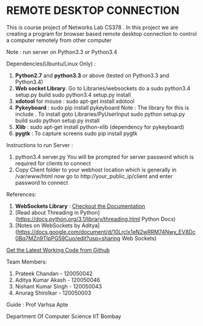 REMOTE DESKTOP CONNECTION
================================
 
This is course project of Networks Lab CS378 . In this project we are creating a  program for browser based remote desktop connection to control a computer remotely from other computer

Note : run server on Python3.3 or Python3.4

Dependencies(Ubuntu/Linux Only) : 

1. **Python2.7** and **python3.3** or above (tested on Python3.3 and Python3.4)
2. **Web socket Library**. Go to Libraries/websockets do a
	sudo python3.4 setup.py build
	sudo python3.4 setup.py install
3. **xdotool** for mouse : 
	sudo apt-get install xdotool
4. **Pykeyboard** : sudo pip install pykeyboard
	Note : The library for this is include . To install
	goto Libraries/PyUserInput
	sudo python setup.py build
	sudo python setup.py install
5. **Xlib** : sudo apt-get install python-xlib (dependency for pykeyboard)
6. **pygtk** : To capture screens
	sudo pip install pygtk


Instructions to run Server :

1. python3.4 server.py
	You will be prompted for server password  which is required for clients to connect
2. Copy Client folder to your webhost location which is generally in /var/www/html
	now go to http://your_public_ip/client
	and enter password to connect

References:

1. **WebSockets Library** : [Checkout the Documentation](http://aaugustin.github.io/websockets/)
2. [Read about Threading in Python](https://docs.python.org/3.1/library/threading.html Python Docs)
3. [Notes on WebSockets by Aditya](https://docs.google.com/document/d/10Lrclx1eN2wRRM74Nwy_EV8Dc0Bq7MZn9TIpPG59Cuo/edit?usp=sharing Web Sockets)



[Get the Latest Working Code from Github](https://github.com/prateekchandan/Remote-Desktop-Connection "Github Link")

Team Members:

1. Prateek Chandan - 120050042
2. Aditya Kumar Akash - 120050046
3. Nishant Kumar Singh - 120050043
4. Anurag Shirolkar - 120050003

Guide :
Prof Varhsa Apte

Department Of Computer Science
IIT Bombay

